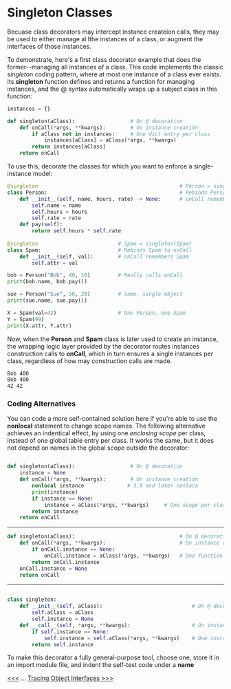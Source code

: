 # Singleton Classes

Becuase class decorators may intercept instance createion calls, they may be used to either manage al lthe instances of a class, or augment the interfaces of those instances.

To demonstrate, here's a first class decorator example that does the former--managing all instances of a class. This code implements the classic *singleton* coding pattern, where at most one instance of a class ever exists. Its **singleton** function defines and returns a function for managing instances, and the @ syntax automatically wraps up a subject class in this function:

```py
instances = {}

def singleton(aClass):                  # On @ decoration
    def onCall(*args, **kwargs):        # On instance creation
        if aClass not in instances:     # One dict entry per class
            instances[aClass] = aClass(*args, **kwargs)
        return instances[aClass]
    return onCall
```

To use this, decorate the classes for which you want to enforce a single-instance model:

```py
@singleton                                              # Person = singleton(Person)
class Person:                                           # Rebinds Person to onCall
    def __init__(self, name, hours, rate) -> None:      # onCall remembers Person
        self.name = name 
        self.hours = hours
        self.rate = rate
    def pay(self):
        return self.hours * self.rate
    
@singleton                          # Spam = singleton(Spam)
class Spam:                         # Rebinds Spam to onCall
    def __init__(self, val):        # onCall remembers Spam
        self.attr = val

bob = Person("Bob", 40, 10)         # Really calls onCall
print(bob.name, bob.pay())

sue = Person("Sue", 50, 20)         # Same, single object
print(sue.name, sue.pay())

X = Spam(val=42)                    # One Person, one Spam
Y = Spam(99)
print(X.attr, Y.attr)
```

Now, when the **Person** and **Spam** class is later used to create an instance, the wrapping logic layer provided by the decorator routes instances construction calls to **onCall**, which in turn ensures a single instances per class, regardless of how may construction calls are made.

```bash
Bob 400
Bob 400
42 42
```

### Coding Alternatives

You can code a more self-contained solution here if you're able to use the **nonlocal** statement to change scope names. The following alternative achieves an indentical effect, by using one *enclosing scope* per class, instead of one global table entry per class. It works the same, but it does not depend on names  in the global scope outside the decorator:

```py

def singleton(aClass):                  # On @ decoration
    instance = None
    def onCall(*args, **kwargs):        # On instance creation
        nonlocal instance              # 3.X and later nonloca
        print(instance)
        if instance == None:     
            instance = aClass(*args, **kwargs)     # One scope per class
        return instance
    return onCall
```


----------

```py
def singleton(aClass):                                  # On @ decoration
    def onCall(*args, **kwargs):                        # On instance creation
        if onCall.instance == None:
            onCall.instance = aClass(*args, **kwargs)   # One function per class
        return onCall.instance
    onCall.instance = None
    return onCall
```

----------

```py

class singleton:                    
    def __init__(self, aClass):                             # On @ decoration
        self.aClass = aClass
        self.instance = None
    def __call__(self, *args, **kwargs):                    # On instance creation
        if self.instance == None:   
            self.instance = self.aClass(*args, **kwargs)    # One instance per class
        return self.instance
```

To make this decorator a fully general-purpose tool, choose one, store it in an import module file, and indent the self-test code under a **__name__**

[<<<](README.md) ... [Tracing Object Interfaces >>>](102-tracing-object-interfaces.md)